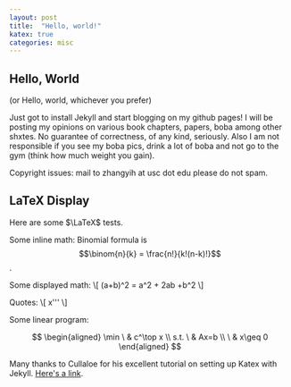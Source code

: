 ```yaml
---
layout: post
title:  "Hello, world!"
katex: true
categories: misc
---
```


## Hello, World

(or Hello, world, whichever you prefer)

Just got to install Jekyll and start blogging on my github pages! I will be posting my opinions on various book chapters, papers, boba among other shxtes. No guarantee of correctness, of any kind, seriously. Also I am not responsible if you see my boba pics, drink a lot of boba and not go to the gym (think how much weight you gain).

Copyright issues: mail to zhangyih at usc dot edu please do not spam.

## LaTeX Display

Here are some $\LaTeX$ tests.

Some inline math: Binomial formula is $$\binom{n}{k} = \frac{n!}{k!(n-k)!}$$.

Some displayed math:
\\[
(a+b)^2 = a^2 + 2ab +b^2
\\]

Quotes:
\\[
    x'''
\\]

Some linear program:

$$
\begin{aligned}
\min \ & c^\top x \\
s.t. \ & Ax=b \\
\ & x\geq 0
\end{aligned}
$$

Many thanks to Cullaloe for his excellent tutorial on setting up Katex with Jekyll. [Here's a link](https://cullaloe.com/render-latex-in-jekyll/).
